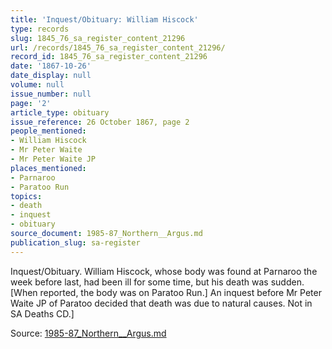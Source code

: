 ```yaml
---
title: 'Inquest/Obituary: William Hiscock'
type: records
slug: 1845_76_sa_register_content_21296
url: /records/1845_76_sa_register_content_21296/
record_id: 1845_76_sa_register_content_21296
date: '1867-10-26'
date_display: null
volume: null
issue_number: null
page: '2'
article_type: obituary
issue_reference: 26 October 1867, page 2
people_mentioned:
- William Hiscock
- Mr Peter Waite
- Mr Peter Waite JP
places_mentioned:
- Parnaroo
- Paratoo Run
topics:
- death
- inquest
- obituary
source_document: 1985-87_Northern__Argus.md
publication_slug: sa-register
---
```


Inquest/Obituary.  William Hiscock, whose body was found at Parnaroo the week before last, had been ill for some time, but his death was sudden.  [When reported, the body was on Paratoo Run.]  An inquest before Mr Peter Waite JP of Paratoo decided that death was due to natural causes.  Not in SA Deaths CD.]

Source: [1985-87_Northern__Argus.md](/downloads/markdown/1985-87_Northern__Argus.md)
